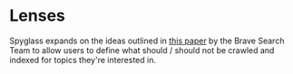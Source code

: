 # Lenses

Spyglass expands on the ideas outlined in [this paper][googles-paper] by the
Brave Search Team to allow users to define what should / should not be crawled
and indexed for topics they're interested in.

[googles-paper]: https://brave.com/static-assets/files/goggles.pdf
